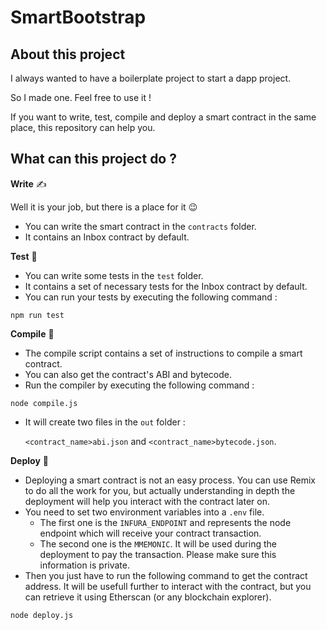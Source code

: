 # SmartBootstrap

## About this project

I always wanted to have a boilerplate project to start a dapp project.

So I made one. Feel free to use it !

If you want to write, test, compile and deploy a smart contract in the same place, this repository can help you.

## What can this project do ?

**Write** :writing_hand:

Well it is your job, but there is a place for it :wink:

- You can write the smart contract in the `contracts` folder.
- It contains an Inbox contract by default.

**Test** :test_tube:
- You can write some tests in the `test` folder.
- It contains a set of necessary tests for the Inbox contract by default.
- You can run your tests by executing the following command :
```shell script
npm run test
```

**Compile** :wrench:
- The compile script contains a set of instructions to compile a smart contract.
- You can also get the contract's ABI and bytecode.
- Run the compiler by executing the following command :
```shell script
node compile.js
```
- It will create two files in the `out` folder :
    
    `<contract_name>abi.json` and `<contract_name>bytecode.json`.

**Deploy** :rocket:
- Deploying a smart contract is not an easy process. You can use Remix to do all the work for you, but actually understanding in depth the deployment will help you interact with the contract later on.
- You need to set two environment variables into a `.env` file.
    - The first one is the `INFURA_ENDPOINT` and represents the node endpoint which will receive your contract transaction.
    - The second one is the `MMEMONIC`. It will be used during the deployment to pay the transaction. Please make sure this information is private.
- Then you just have to run the following command to get the contract address. It will be usefull further to interact with the contract, but you can retrieve it using Etherscan (or any blockchain explorer).
```shell script
node deploy.js
```